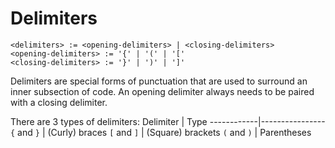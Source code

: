 # Delimiters
```
<delimiters> := <opening-delimiters> | <closing-delimiters>
<opening-delimiters> := '{' | '(' | '['
<closing-delimiters> := '}' | ')' | ']'
```

Delimiters are special forms of punctuation that are used to surround an inner subsection of code.
An opening delimiter always needs to be paired with a closing delimiter.

There are 3 types of delimiters:
Delimiter   | Type
------------|----------------
`{` and `}` | (Curly) braces
`[` and `]` | (Square) brackets
`(` and `)` | Parentheses

